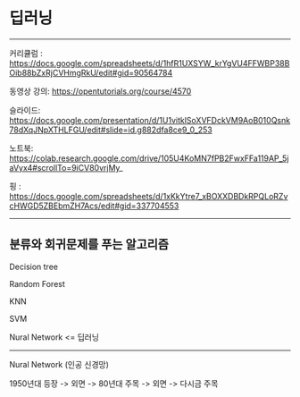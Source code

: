 # 딥러닝
---

커리큘럼 : https://docs.google.com/spreadsheets/d/1hfR1UXSYW_krYgVU4FFWBP38BOib88bZxRjCVHmgRkU/edit#gid=90564784

동영상 강의: https://opentutorials.org/course/4570

슬라이드: https://docs.google.com/presentation/d/1U1vitklSoXVFDckVM9AoB010Qsnk78dXqJNpXTHLFGU/edit#slide=id.g882dfa8ce9_0_253

노트북: https://colab.research.google.com/drive/105U4KoMN7fPB2FwxFFa119AP_5jaVyx4#scrollTo=9iCV80vrjMy_

핑 : https://docs.google.com/spreadsheets/d/1xKkYtre7_xBOXXDBDkRPQLoRZvcHWGD5ZBEbmZH7Acs/edit#gid=337704553

---

## 분류와 회귀문제를 푸는 알고리즘

Decision tree 

Random Forest

KNN

SVM

Nural Network <= 딥러닝

---

Nural Network (인공 신경망) 

1950년대 등장 -> 외면 -> 80년대 주목 -> 외면 -> 다시금 주목








